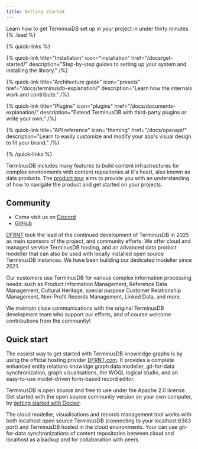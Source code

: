 ```yaml
---
title: Getting started
---
```


Learn how to get TerminusDB set up in your project in under thirty minutes. {% .lead %}

{% quick-links %}

{% quick-link title="Installation" icon="installation" href="/docs/get-started/" description="Step-by-step guides to setting up your system and installing the library." /%}

{% quick-link title="Architecture guide" icon="presets" href="/docs/terminusdb-explanation/" description="Learn how the internals work and contribute." /%}

{% quick-link title="Plugins" icon="plugins" href="/docs/documents-explanation/" description="Extend TerminusDB with third-party plugins or write your own." /%}

{% quick-link title="API reference" icon="theming" href="/docs/openapi/" description="Learn to easily customize and modify your app's visual design to fit your brand." /%}

{% /quick-links %}

TerminusDB includes many features to build content infrastructures for complex environments with content repositories at it's heart, also known as data products. The [product tour](/docs/product-tour/) aims to provide you with an understanding of how to navigate the product and get started on your projects.

## Community

* Come visit us on [Discord](https://discord.gg/yTJKAma)
* [GitHub](https://github.com/terminusdb/terminusdb)

[DFRNT](https://dfrnt.com/hypergraph-content-studio/) took the lead of the continued development of TerminusDB in 2025 as main sponsors of the project, and community efforts. We offer cloud and managed service TerminusDB hosting, and an advanced data product modeller that can also be used with locally installed open source TerminusDB instances. We have been building our dedicated modeller since 2021.

Our customers use TerminusDB for various complex information processing needs: such as Product Information Management, Reference Data Management, Cultural Heritage, special purpose Customer Relationship Management, Non-Profit Records Management, Linked Data, and more. 

We maintain close communications with the original TerminusDB development team who support our efforts, and of course welcome contributions from the community!

## Quick start

The easiest way to get started with TerminusDB knowledge graphs is by using the official hosting privider [DFRNT.com](https://dfrnt.com/hypergraph-content-studio/). It provides a complete enhanced entity relations knowldge graph data modeller, git-for-data synchronization, graph visualisations, the WOQL logical studio, and an easy-to-use model-driven form-based record editor.

TerminusDB is open source and free to use under the Apache 2.0 license. Get started with the open source community version on your own computer, by [getting started with Docker](/docs/install-terminusdb-as-a-docker-container/).

The cloud modeller, visualisations and records management tool works with both localhost open source TerminusDB (connecting to your localhost:6363 port) and TerminusDB hosted in the cloud environments. Your can use git-for-data synchronizations of content repositories between cloud and localhost as a backup and for collaboration with peers.

